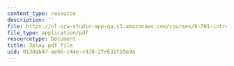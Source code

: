 ```yaml
---
content_type: resource
description: ''
file: https://ol-ocw-studio-app-qa.s3.amazonaws.com/courses/8-701-introduction-to-nuclear-and-particle-physics-fall-2020/013dab47ae66c44ecd302fe631f59a9a_dTAIYaSBols.pdf
file_type: application/pdf
resourcetype: Document
title: 3play pdf file
uid: 013dab47-ae66-c44e-cd30-2fe631f59a9a
---
```

